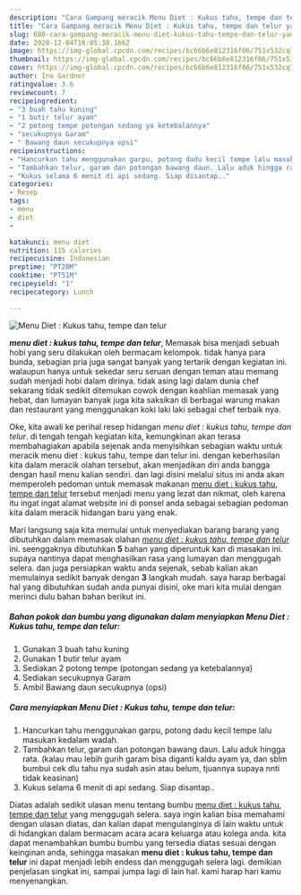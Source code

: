 ```yaml
---
description: "Cara Gampang meracik Menu Diet : Kukus tahu, tempe dan telur yang Menggugah Selera"
title: "Cara Gampang meracik Menu Diet : Kukus tahu, tempe dan telur yang Menggugah Selera"
slug: 680-cara-gampang-meracik-menu-diet-kukus-tahu-tempe-dan-telur-yang-menggugah-selera
date: 2020-12-04T16:05:38.166Z
image: https://img-global.cpcdn.com/recipes/bc66b6e812316f06/751x532cq70/menu-diet-kukus-tahu-tempe-dan-telur-foto-resep-utama.jpg
thumbnail: https://img-global.cpcdn.com/recipes/bc66b6e812316f06/751x532cq70/menu-diet-kukus-tahu-tempe-dan-telur-foto-resep-utama.jpg
cover: https://img-global.cpcdn.com/recipes/bc66b6e812316f06/751x532cq70/menu-diet-kukus-tahu-tempe-dan-telur-foto-resep-utama.jpg
author: Ina Gardner
ratingvalue: 3.6
reviewcount: 7
recipeingredient:
- "3 buah tahu kuning"
- "1 butir telur ayam"
- "2 potong tempe potongan sedang ya ketebalannya"
- "secukupnya Garam"
- " Bawang daun secukupnya opsi"
recipeinstructions:
- "Hancurkan tahu menggunakan garpu, potong dadu kecil tempe lalu masukan kedalam wadah."
- "Tambahkan telur, garam dan potongan bawang daun. Lalu aduk hingga rata. (kalau mau lebih gurih garam bisa diganti kaldu ayam ya, dan sblm bumbui cek dlu tahu nya sudah asin atau belum, tjuannya supaya nnti tidak keasinan)"
- "Kukus selama 6 menit di api sedang. Siap disantap.."
categories:
- Resep
tags:
- menu
- diet
- 

katakunci: menu diet  
nutrition: 115 calories
recipecuisine: Indonesian
preptime: "PT20M"
cooktime: "PT51M"
recipeyield: "1"
recipecategory: Lunch

---
```



![Menu Diet : Kukus tahu, tempe dan telur](https://img-global.cpcdn.com/recipes/bc66b6e812316f06/751x532cq70/menu-diet-kukus-tahu-tempe-dan-telur-foto-resep-utama.jpg)

<b><i>menu diet : kukus tahu, tempe dan telur</i></b>, Memasak bisa menjadi sebuah hobi yang seru dilakukan oleh bermacam kelompok. tidak hanya para bunda, sebagian pria juga sangat banyak yang tertarik dengan kegiatan ini. walaupun hanya untuk sekedar seru seruan dengan teman atau memang sudah menjadi hobi dalam dirinya. tidak asing lagi dalam dunia chef sekarang tidak sedikit ditemukan cowok dengan keahlian memasak yang hebat, dan lumayan banyak juga kita saksikan di berbagai warung makan dan restaurant yang menggunakan koki laki laki sebagai chef terbaik nya.

Oke, kita awali ke perihal resep hidangan <i>menu diet : kukus tahu, tempe dan telur</i>. di tengah tengah kegiatan kita, kemungkinan akan terasa membahagiakan apabila sejenak anda menyisihkan sebagian waktu untuk meracik menu diet : kukus tahu, tempe dan telur ini. dengan keberhasilan kita dalam meracik olahan tersebut, akan menjadikan diri anda bangga dengan hasil menu kalian sendiri. dan lagi disini melalui situs ini anda akan memperoleh pedoman untuk memasak makanan <u>menu diet : kukus tahu, tempe dan telur</u> tersebut menjadi menu yang lezat dan nikmat, oleh karena itu ingat ingat alamat website ini di ponsel anda sebagai sebagian pedoman kita dalam meracik hidangan baru yang enak.




Mari langsung saja kita memulai untuk menyediakan barang barang yang dibutuhkan dalam memasak olahan <u><i>menu diet : kukus tahu, tempe dan telur</i></u> ini. seenggaknya dibutuhkan <b>5</b> bahan yang diperuntuk kan di masakan ini. supaya nantinya dapat menghasilkan rasa yang lumayan dan menggugah selera. dan juga persiapkan waktu anda sejenak, sebab kalian akan memulainya sedikit banyak dengan <b>3</b> langkah mudah. saya harap berbagai hal yang dibutuhkan sudah anda punyai disini, oke mari kita mulai dengan merinci dulu bahan bahan berikut ini.

<!--inarticleads1-->

##### Bahan pokok dan bumbu yang digunakan dalam menyiapkan Menu Diet : Kukus tahu, tempe dan telur:

1. Gunakan 3 buah tahu kuning
1. Gunakan 1 butir telur ayam
1. Sediakan 2 potong tempe (potongan sedang ya ketebalannya)
1. Sediakan secukupnya Garam
1. Ambil  Bawang daun secukupnya (opsi)




<!--inarticleads2-->

##### Cara menyiapkan Menu Diet : Kukus tahu, tempe dan telur:

1. Hancurkan tahu menggunakan garpu, potong dadu kecil tempe lalu masukan kedalam wadah.
1. Tambahkan telur, garam dan potongan bawang daun. Lalu aduk hingga rata. (kalau mau lebih gurih garam bisa diganti kaldu ayam ya, dan sblm bumbui cek dlu tahu nya sudah asin atau belum, tjuannya supaya nnti tidak keasinan)
1. Kukus selama 6 menit di api sedang. Siap disantap..




Diatas adalah sedikit ulasan menu tentang bumbu <u>menu diet : kukus tahu, tempe dan telur</u> yang menggugah selera. saya ingin kalian bisa memahami dengan ulasan diatas, dan kalian dapat mengulanginya di lain waktu untuk di hidangkan dalam bermacam acara acara keluarga atau kolega anda. kita dapat menambahkan bumbu bumbu yang tersedia diatas sesuai dengan keinginan anda, sehingga masakan <b>menu diet : kukus tahu, tempe dan telur</b> ini dapat menjadi lebih endess dan menggugah selera lagi. demikian penjelasan singkat ini, sampai jumpa lagi di lain hal. kami harap hari kamu menyenangkan.
